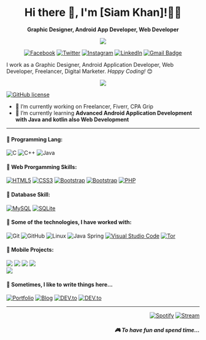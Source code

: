 <h1 align='center'> Hi there 👋, I'm [Siam Khan]!👩‍💻 </h1>

<p align='center'><b>Graphic Designer, Android App Developer, Web Developer</b></p>

<p align='center'>
  <a href="#"><img src="https://visitor-badge.glitch.me/badge?page_id=jwenjian.visitor-badge&left_color=red&right_color=green"></a>
</p>

<p align='center'>
 <a href="https://www.facebook.com/profile.php?id=100024892814596"_blank"><img src="https://img.shields.io/badge/Facebook-%231877F2.svg?&amp;style=flat-square&amp;logo=facebook&amp;logoColor=white" alt="Facebook"></a> <a href="https://twitter.com/Siam75094165?fbclid=IwAR0RJANMjbS995Nwm9VzDVubd4FbqV57OHzcGM3D33aZJXHXEMJ20BB1HAI" target="_blank"><img src="https://img.shields.io/badge/twitter-%231DA1F2.svg?&amp;style=flat-square&amp;logo=linkedin&amp;logoColor=white" alt="Twitter"></a> <a href="https://www.instagram.com/beingsiamkhan/?fbclid=IwAR1LYLLPLLqcP8J7yXjOrsUSmxfPEJfpcun9v26DnOlhbtLIPB6rr-NvFl4" target="_blank"><img src="https://img.shields.io/badge/Instagram-%23E4405F.svg?&amp;style=flat-square&amp;logo=instagram&amp;logoColor=white" alt="Instagram"></a> <a href="https://www.linkedin.com/in/MD%20MahfuzurRahman%20Shium?fbclid=IwAR1DhwykWmBUdVyaqRfFU_2Pw7MDU8vXJrzxnnP2U-EPcjJXnQabx6ssj4U" target="_blank"><img src="https://img.shields.io/badge/LinkedIn-%230077B5.svg?&amp;style=flat-square&amp;logo=linkedin&amp;logoColor=white" alt="LinkedIn"></a> <a href="ksiam3409@gmail.com"><img src="https://img.shields.io/badge/-Gmail-c14438?style=flat-square&amp;logo=Gmail&amp;logoColor=white&amp;link=ksiam3409@gmail.com" alt="Gmail Badge"></a>
</p>

I work as a Graphic Designer, Android Application Developer, Web Developer, Freelancer, Digital Marketer.
<i>Happy Coding!</i> 😊</h3>


<p align="center"> <img src="https://github-readme-stats.vercel.app/api?username=siammahfuz&show_icons=true&count_private=true&theme=chartreuse-dark" />


[![GitHub license](https://img.shields.io/github/license/Naereen/StrapDown.js.svg)](https://github.com/Naereen/StrapDown.js/blob/master/LICENSE)

- 🔭 I’m currently working on Freelancer, Fiverr, CPA Grip
- 🌱 I’m currently learning **Advanced Android Application Development with Java and kotlin also Web Development**

<hr>

<h4>💬 Programming Lang:</h4>

![C](https://img.shields.io/badge/-C-000?&logo=C)
![C++](https://img.shields.io/badge/-C++-000?&logo=c%2b%2b&logoColor=00599C)
![Java](https://img.shields.io/badge/-Java-000?&logo=Java&logoColor=007396)

<h4>💬 Web Prorgamming Skills:</h4>

 <p><a href="https://github.com/siammahfuz/"><img src="https://img.shields.io/badge/-HTML5-E34F26?style=flat-square&amp;logo=html5&amp;logoColor=white&amp;linkhttps://github.com/siammahfuz/" alt="HTML5"></a>
<a href="https://github.com/siammahfuz/"><img src="https://img.shields.io/badge/-CSS3-1572B6?style=flat-square&amp;logo=css3&amp;link=https://github.com/siammahfuz/" alt="CSS3"></a>
 <a href="https://github.com/siammahfuz/"><img src="https://img.shields.io/badge/-JavaScript-000000?style=flat&amp;logo=javascript&amp;link=https://github.com/siammahfuz/" alt="Bootstrap"></a>
<a href="https://github.com/siammahfuz/"><img src="https://img.shields.io/badge/-Bootstrap-563D7C?style=flat-square&amp;logo=bootstrap&amp;link=https://github.com/siammahfuz/" alt="Bootstrap"></a>
<a href="https://github.com/siammahfuz/"><img src="https://img.shields.io/badge/-PHP-336791?style=flat-square&amp;logo=postgresql&amp;link=https://github.com/siammahfuz/" alt="PHP"></a></p>

<h4>💬 Database Skill:</h4>
<a href="https://github.com/siammahfuz/"><img src="https://img.shields.io/badge/-MySQL-black?style=flat-square&amp;logo=mysql&amp;link=https://github.com/siammahfuz/" alt="MySQL"></a> <a href="https://github.com/siammahfuz/"><img src="https://img.shields.io/badge/-SQLite-336791?style=flat-square&amp;logo=postgresql&amp;link=https://github.com/n3o-d4rk3r/" alt="SQLite"></a>


<h4>💬 Some of the technologies, I have worked with:</h4>
<p><img src="https://img.shields.io/badge/-Git-000000?style=flat&amp;logo=git&amp;logoColor=F05032" alt="Git">
<img src="https://img.shields.io/badge/-GitHub-000000?style=flat&amp;logo=github&amp;logoColor=FFFFFF" alt="GitHub">
<img src="https://img.shields.io/badge/-Linux-000000?style=flat&amp;logo=linux&amp;logoColor=FCC624" alt="Linux">
<img src="https://img.shields.io/badge/-Spring-000000?style=flat&amp;logo=spring&amp;logoColor=6DB33F" alt="Java Spring">
<a href="https://github.com/microsoft/vscode"><img src="https://img.shields.io/badge/-VSCode-000000?style=flat&amp;logo=visual-studio-code&amp;logoColor=007ACC" alt="Visual Studio Code"></a> <a href="https://www.torproject.org/"><img src="https://img.shields.io/badge/-Tor-000000?style=flat&amp;logo=tor&amp;logoColor=7E4798" alt="Tor"></a></p>


<h4>💬 Mobile Projects:</h4>

[![](https://img.shields.io/badge/-🩸%20ABCKids-000)](https://github.com/n3o-d4rk3r/Application-Development-Projects/tree/master/Android%20Studio%20Projects/ABCKids)
[![](https://img.shields.io/badge/-🌊%20Pukki%20Fly-000)](https://github.com/n3o-d4rk3r/Application-Development-Projects/tree/master/Android%20Studio%20Projects/PukkiFly)
[![](https://img.shields.io/badge/-🗂%20QR%20Scanner%20-000)](https://github.com/n3o-d4rk3r/Application-Development-Projects/tree/master/Android%20Studio%20Projects/QRScanner)
[![](https://img.shields.io/badge/-💉%20QuoteLOVE%20Pro-000)](https://github.com/n3o-d4rk3r/Application-Development-Projects/tree/master/Android%20Studio%20Projects/QuoteLOVE%20Pro)</br>
[![](https://img.shields.io/badge/-🛡%20SpeedMeter%20Pro-000)](https://github.com/n3o-d4rk3r/Application-Development-Projects/tree/master/Android%20Studio%20Projects/SpeeedMeterPro)


<p align='right'>
<h4>💬 Sometimes, I like to write things here...</h4>
<a href="https://github.com/siammahfuz/" target="_blank"><img src="https://img.shields.io/badge/Portfolio-%23000000.svg?&amp;style=flat-square&amp;logo=steam&amp;logoColor=white" alt="Portfolio"></a>
<a href="https://github.com/siammahfuz/" target="_blank"><img src="https://img.shields.io/badge/-My%20Blog-%23000000?&amp;style=flat-square&amp;logo=steam&amp;logoColor=white" alt="Blog"></a>
<a href="https://github.com/siammahfuz/" target="_blank"><img src="https://img.shields.io/badge/DEV-%230A0A0A.svg?&amp;style=flat-square&amp;logo=DEV.to&amp;logoColor=white" alt="DEV.to"></a>
<a href="https://github.com/siammahfuz/" target="_blank"><img src="https://img.shields.io/badge/Medium-%2312100E.svg?&amp;style=flat-square&amp;logo=Medium&amp;logoColor=white" alt="DEV.to"></a>

<hr>
<p align="right">
<a href="https://open.spotify.com/playlist/2w8GYqYdH6ve3g0nGcJcgE?si=7bCl8yynR2Saz4VPR6mDXQ" target="_blank"><img src="https://img.shields.io/badge/Spotify-%231ED760.svg?&amp;style=flat-square&amp;logo=spotify&amp;logoColor=white" alt="Spotify"></a> <a href="steamcommunity.com/id/n3o-d4rk3r" target="_blank"><img src="https://img.shields.io/badge/Steam-%23000000.svg?&amp;style=flat-square&amp;logo=steam&amp;logoColor=white" alt="Stream"></a> <h5 align="right">🎮 To have fun and spend time...</h5>
</p>
